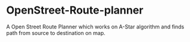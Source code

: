 # OpenStreet-Route-planner
A Open Street Route Planner which works on A-Star algorithm and finds path from source to destination on map.
